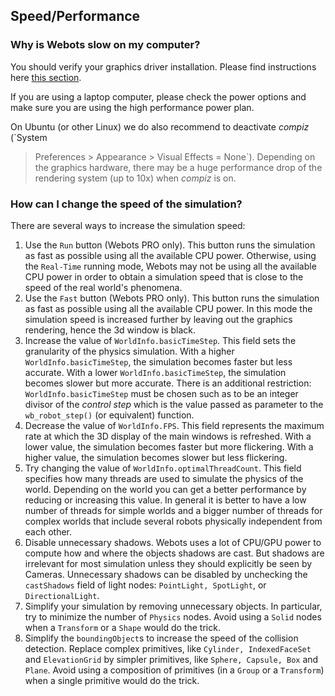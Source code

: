 ## Speed/Performance

### Why is Webots slow on my computer?

You should verify your graphics driver installation. Please find instructions
here [this section](verifying-your-graphics-driver-installation.md).

If you are using a laptop computer, please check the power options and make sure
you are using the high performance power plan.

On Ubuntu (or other Linux) we do also recommend to deactivate *compiz* (`System
> Preferences > Appearance > Visual Effects = None`). Depending on the graphics
hardware, there may be a huge performance drop of the rendering system (up to
10x) when *compiz* is on.

### How can I change the speed of the simulation?

There are several ways to increase the simulation speed:

1. Use the `Run` button (Webots PRO only). This button runs the simulation as fast
as possible using all the available CPU power. Otherwise, using the `Real-Time`
running mode, Webots may not be using all the available CPU power in order to
obtain a simulation speed that is close to the speed of the real world's
phenomena.
2. Use the `Fast` button (Webots PRO only). This button runs the simulation as fast
as possible using all the available CPU power. In this mode the simulation speed
is increased further by leaving out the graphics rendering, hence the 3d window
is black.
3. Increase the value of `WorldInfo.basicTimeStep`. This field sets the granularity
of the physics simulation. With a higher `WorldInfo.basicTimeStep`, the
simulation becomes faster but less accurate. With a lower
`WorldInfo.basicTimeStep`, the simulation becomes slower but more accurate.
There is an additional restriction: `WorldInfo.basicTimeStep` must be chosen
such as to be an integer divisor of the *control step* which is the value passed
as parameter to the `wb_robot_step()` (or equivalent) function.
4. Decrease the value of `WorldInfo.FPS`. This field represents the maximum rate at
which the 3D display of the main windows is refreshed. With a lower value, the
simulation becomes faster but more flickering. With a higher value, the
simulation becomes slower but less flickering.
5. Try changing the value of `WorldInfo.optimalThreadCount`. This field specifies
how many threads are used to simulate the physics of the world. Depending on the
world you can get a better performance by reducing or increasing this value. In
general it is better to have a low number of threads for simple worlds and a
bigger number of threads for complex worlds that include several robots
physically independent from each other.
6. Disable unnecessary shadows. Webots uses a lot of CPU/GPU power to compute how
and where the objects shadows are cast. But shadows are irrelevant for most
simulation unless they should explicitly be seen by Cameras. Unnecessary shadows
can be disabled by unchecking the `castShadows` field of light nodes:
`PointLight, SpotLight`, or `DirectionalLight`.
7. Simplify your simulation by removing unnecessary objects. In particular, try to
minimize the number of `Physics` nodes. Avoid using a `Solid` nodes when a
`Transform` or a `Shape` would do the trick.
8. Simplify the `boundingObject`s to increase the speed of the collision detection.
Replace complex primitives, like `Cylinder, IndexedFaceSet` and `ElevationGrid`
by simpler primitives, like `Sphere, Capsule, Box` and `Plane`. Avoid using a
composition of primitives (in a `Group` or a `Transform`) when a single
primitive would do the trick.

